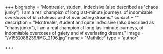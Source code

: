 +++
biography = "Montrealer, student, indecisive (also described as \"chaos junky\"), I am a real champion of long last-minute journeys, of indomitable overdoses of blissfulness and of everlasting dreams."
contact = ""
description = "Montrealer, student and quite indecisive (also described as \"chaos junky\"), I am a real champion of long last-minute journeys, of indomitable overdoses of gaiety and of everlasting dreams."
image = "/v1552088239/IMG_2196.jpg"
name = "Mathilde"
type = "author"

+++
